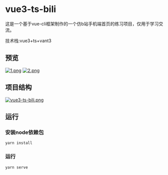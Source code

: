 

# vue3-ts-bili

这是一个基于vue-cli框架制作的一个仿b站手机端首页的练习项目，仅用于学习交流。

技术栈:vue3+ts+vant3

## 预览

[![1.png](https://i.postimg.cc/90gckr4T/1.png)](https://postimg.cc/SY802QfN)
[![2.png](https://i.postimg.cc/xCRfKsn6/2.png)](https://postimg.cc/628xKf7Z)

## 项目结构

[![vue3-ts-bili.png](https://i.postimg.cc/qqSRnXF5/vue3-ts-bili.png)](https://postimg.cc/N28BvTB6)

## 运行
### 安装node依赖包

```
yarn install
```

### 运行

```
yarn serve
```

